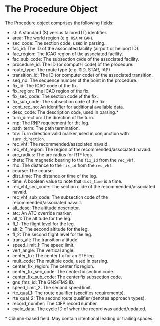 # The Procedure Object

The Procedure object comprises the following fields:

- st: A standard (S) versus tailored (T) identifier.
- area: The world region (e.g. `USA` or `CAN`).
- sec_code: The section code, used in parsing.
- fac_id: The ID of the associated facility (airport or heliport ID).
- fac_region: The ICAO region of the associated facility.
- fac_sub_code: The subsection code of the associated facility.
- procedure_id: The ID (or computer code) of the procedure.
- route_type: The route type (e.g. SID, STAR, IAP)
- transition_id: The ID (or computer code) of the associated transition.
- seq_no: The sequence number of the point in the procedure.
- fix_id: The ICAO code of the fix.
- fix_region: The ICAO region of the fix.
- fix_sec_code: The section code of the fix.
- fix_sub_code: The subsection code of the fix.
- cont_rec_no: An identifier for additional available data.
- desc_code: The description code, used in parsing.\*
- turn_direction: The direction of the turn.
- rnp: The RNP requirement for the leg.
- path_term: The path termination.
- tdv: Turn direction valid marker, used in conjunction with `turn_direction`.
- rec_vhf: The recommended/associated navaid.
- rec_vhf_region: The region of the recommended/associated navaid.
- arc_radius: The arc radius for RTF legs.
- theta: The magnetic bearing to the `fix_id` from the `rec_vhf`.
- rho: The distance to the `fix_id` from the `rec_vhf`.
- course: The course.
- dist_time: The distance or time of the leg.
- time: A boolean value to note that `dist_time` is a time.
- rec_vhf_sec_code: The section code of the recommended/associated navaid.
- rec_vhf_sub_code: The subsection code of the recommended/associated navaid.
- alt_desc: The altitude descriptor.
- atc: An ATC override marker.
- alt_1: The altitude for the leg.
- fl_1: The flight level for the leg.
- alt_2: The second altitude for the leg.
- fl_2: The second flight level for the leg.
- trans_alt: The transition altitude.
- speed_limit_1: The speed limit.
- vert_angle: The vertical angle.
- center_fix: The center fix for an RTF leg.
- mult_code: The multiple code, used in parsing.
- center_fix_region: The center fix region.
- center_fix_sec_code: The center fix section code.
- center_fix_sub_code: The center fix subsection code.
- gns_fms_id: The GNS/FMS ID.
- speed_limit_2: The second speed limit.
- rte_qual_1: The route qualifier (specifies requirements).
- rte_qual_2: The second route qualifier (denotes approach types).
- record_number: The CIFP record number.
- cycle_data: The cycle ID of when the record was added/updated.

\* Column-based field. May contain intentional leading or trailing spaces.
